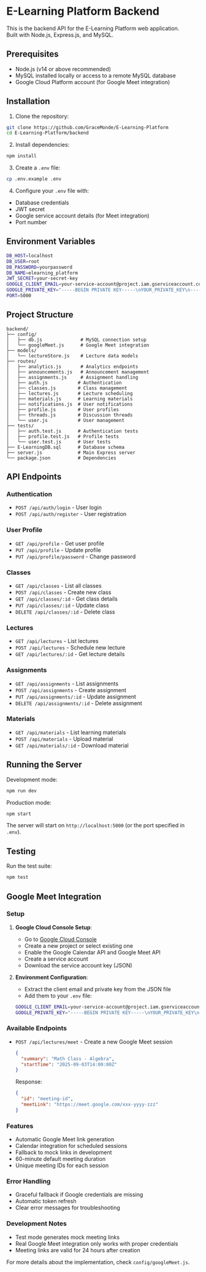 # E-Learning Platform Backend

This is the backend API for the E-Learning Platform web application.  
Built with Node.js, Express.js, and MySQL.

## Prerequisites

- Node.js (v14 or above recommended)
- MySQL installed locally or access to a remote MySQL database
- Google Cloud Platform account (for Google Meet integration)

## Installation

1. Clone the repository:
```bash
git clone https://github.com/GraceMonde/E-Learning-Platform
cd E-Learning-Platform/backend
```

2. Install dependencies:
```bash
npm install
```

3. Create a `.env` file:
```bash
cp .env.example .env
```

4. Configure your `.env` file with:
- Database credentials
- JWT secret
- Google service account details (for Meet integration)
- Port number

## Environment Variables

```bash
DB_HOST=localhost
DB_USER=root
DB_PASSWORD=yourpassword
DB_NAME=elearning_platform
JWT_SECRET=your-secret-key
GOOGLE_CLIENT_EMAIL=your-service-account@project.iam.gserviceaccount.com
GOOGLE_PRIVATE_KEY="-----BEGIN PRIVATE KEY-----\nYOUR_PRIVATE_KEY\n-----END PRIVATE KEY-----\n"
PORT=5000
```

## Project Structure

```
backend/
├── config/
│   ├── db.js              # MySQL connection setup
│   └── googleMeet.js      # Google Meet integration
├── models/
│   └── lectureStore.js    # Lecture data models
├── routes/
│   ├── analytics.js       # Analytics endpoints
│   ├── announcements.js   # Announcement management
│   ├── assignments.js     # Assignment handling
│   ├── auth.js           # Authentication
│   ├── classes.js        # Class management
│   ├── lectures.js       # Lecture scheduling
│   ├── materials.js      # Learning materials
│   ├── notifications.js  # User notifications
│   ├── profile.js        # User profiles
│   ├── threads.js        # Discussion threads
│   └── user.js           # User management
├── tests/
│   ├── auth.test.js      # Authentication tests
│   ├── profile.test.js   # Profile tests
│   └── user.test.js      # User tests
├── E-LearningDB.sql      # Database schema
├── server.js             # Main Express server
└── package.json          # Dependencies
```

## API Endpoints

### Authentication
- `POST /api/auth/login` - User login
- `POST /api/auth/register` - User registration

### User Profile
- `GET /api/profile` - Get user profile
- `PUT /api/profile` - Update profile
- `PUT /api/profile/password` - Change password

### Classes
- `GET /api/classes` - List all classes
- `POST /api/classes` - Create new class
- `GET /api/classes/:id` - Get class details
- `PUT /api/classes/:id` - Update class
- `DELETE /api/classes/:id` - Delete class

### Lectures
- `GET /api/lectures` - List lectures
- `POST /api/lectures` - Schedule new lecture
- `GET /api/lectures/:id` - Get lecture details

### Assignments
- `GET /api/assignments` - List assignments
- `POST /api/assignments` - Create assignment
- `PUT /api/assignments/:id` - Update assignment
- `DELETE /api/assignments/:id` - Delete assignment

### Materials
- `GET /api/materials` - List learning materials
- `POST /api/materials` - Upload material
- `GET /api/materials/:id` - Download material

## Running the Server

Development mode:
```bash
npm run dev
```

Production mode:
```bash
npm start
```

The server will start on `http://localhost:5000` (or the port specified in `.env`).

## Testing

Run the test suite:
```bash
npm test
```

## Google Meet Integration

### Setup

1. **Google Cloud Console Setup**:
   - Go to [Google Cloud Console](https://console.cloud.google.com)
   - Create a new project or select existing one
   - Enable the Google Calendar API and Google Meet API
   - Create a service account
   - Download the service account key (JSON)

2. **Environment Configuration**:
   - Extract the client email and private key from the JSON file
   - Add them to your `.env` file:
   ```bash
   GOOGLE_CLIENT_EMAIL=your-service-account@project.iam.gserviceaccount.com
   GOOGLE_PRIVATE_KEY="-----BEGIN PRIVATE KEY-----\nYOUR_PRIVATE_KEY\n-----END PRIVATE KEY-----\n"
   ```

### Available Endpoints

- `POST /api/lectures/meet` - Create a new Google Meet session
  ```json
  {
    "summary": "Math Class - Algebra",
    "startTime": "2025-09-03T14:00:00Z"
  }
  ```
  Response:
  ```json
  {
    "id": "meeting-id",
    "meetLink": "https://meet.google.com/xxx-yyyy-zzz"
  }
  ```

### Features
- Automatic Google Meet link generation
- Calendar integration for scheduled sessions
- Fallback to mock links in development
- 60-minute default meeting duration
- Unique meeting IDs for each session

### Error Handling
- Graceful fallback if Google credentials are missing
- Automatic token refresh
- Clear error messages for troubleshooting

### Development Notes
- Test mode generates mock meeting links
- Real Google Meet integration only works with proper credentials
- Meeting links are valid for 24 hours after creation

For more details about the implementation, check `config/googleMeet.js`.

